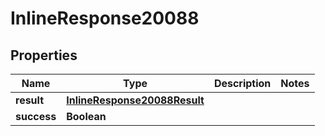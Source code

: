 # InlineResponse20088

## Properties
Name | Type | Description | Notes
------------ | ------------- | ------------- | -------------
**result** | [**InlineResponse20088Result**](InlineResponse20088Result.md) |  | 
**success** | **Boolean** |  | 
